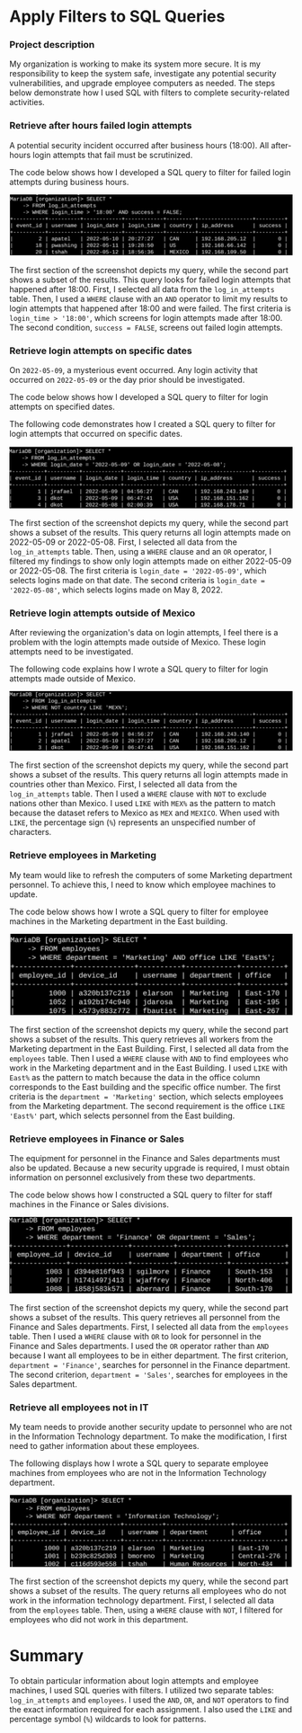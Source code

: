 # Apply Filters to SQL Queries

### Project description

My organization is working to make its system more secure.  It is my responsibility to keep the system safe, investigate any potential security vulnerabilities, and upgrade employee computers as needed.  The steps below demonstrate how I used SQL with filters to complete security-related activities.

### Retrieve after hours failed login attempts

A potential security incident occurred after business hours (18:00).  All after-hours login attempts that fail must be scrutinized.

The code below shows how I developed a SQL query to filter for failed login attempts during business hours.

![image alt](https://github.com/mruiz4241/mruiz4241/blob/8598d47a2b3c547692da8a5b30cf7322d0f49b0b/Screenshot1SQL.jpg)

The first section of the screenshot depicts my query, while the second part shows a subset of the results.  This query looks for failed login attempts that happened after 18:00.  First, I selected all data from the `log_in_attempts` table.  Then, I used a `WHERE` clause with an `AND` operator to limit my results to login attempts that happened after 18:00 and were failed.  The first criteria is `login_time > '18:00'`, which screens for login attempts made after 18:00.  The second condition, `success = FALSE`, screens out failed login attempts.

### Retrieve login attempts on specific dates

On `2022-05-09`, a mysterious event occurred.  Any login activity that occurred on `2022-05-09` or the day prior should be investigated.

The code below shows how I developed a SQL query to filter for login attempts on specified dates.

The following code demonstrates how I created a SQL query to filter for login attempts that occurred on specific dates.

![image alt](https://github.com/mruiz4241/mruiz4241/blob/f9dc4a9d421292170616399fac43cdaa5e782be5/ScreenshotSQL2.jpg)

The first section of the screenshot depicts my query, while the second part shows a subset of the results.  This query returns all login attempts made on 2022-05-09 or 2022-05-08.  First, I selected all data from the `log_in_attempts` table.  Then, using a `WHERE` clause and an `OR` operator, I filtered my findings to show only login attempts made on either 2022-05-09 or 2022-05-08.  The first criteria is `login_date = '2022-05-09'`, which selects logins made on that date.  The second criteria is `login_date = '2022-05-08'`, which selects logins made on May 8, 2022.

### Retrieve login attempts outside of Mexico

After reviewing the organization's data on login attempts, I feel there is a problem with the login attempts made outside of Mexico.  These login attempts need to be investigated.

The following code explains how I wrote a SQL query to filter for login attempts made outside of Mexico.

![image alt](https://github.com/mruiz4241/mruiz4241/blob/ad90f5e883e4b7ff8a6b6ef28c5b4c5224cac5e7/ScreenshotSQL3.jpg)

The first section of the screenshot depicts my query, while the second part shows a subset of the results.  This query returns all login attempts made in countries other than Mexico.  First, I selected all data from the `log_in_attempts` table.  Then I used a `WHERE` clause with `NOT` to exclude nations other than Mexico.  I used `LIKE` with `MEX%` as the pattern to match because the dataset refers to Mexico as `MEX` and `MEXICO`.  When used with `LIKE`, the percentage sign (`%`) represents an unspecified number of characters. 

### Retrieve employees in Marketing

My team would like to refresh the computers of some Marketing department personnel. To achieve this, I need to know which employee machines to update.

The code below shows how I wrote a SQL query to filter for employee machines in the Marketing department in the East building.

![image alt](https://github.com/mruiz4241/mruiz4241/blob/45d76d5e9bf8df1c6e785bdccba927393974d656/ScreenshotSQL4.jpg)

The first section of the screenshot depicts my query, while the second part shows a subset of the results.  This query retrieves all workers from the Marketing department in the East Building.  First, I selected all data from the `employees` table.  Then I used a `WHERE` clause with `AND` to find employees who work in the Marketing department and in the East Building.  I used `LIKE` with `East%` as the pattern to match because the data in the office column corresponds to the East building and the specific office number.  The first criteria is the `department = 'Marketing'` section, which selects employees from the Marketing department.  The second requirement is the office `LIKE 'East%'` part, which selects personnel from the East building.

### Retrieve employees in Finance or Sales

The equipment for personnel in the Finance and Sales departments must also be updated.  Because a new security upgrade is required, I must obtain information on personnel exclusively from these two departments.

The code below shows how I constructed a SQL query to filter for staff machines in the Finance or Sales divisions.

![image alt](https://github.com/mruiz4241/mruiz4241/blob/7679ca64f085ced165ec424462030465578af67b/ScreenshotSQL5.png)

The first section of the screenshot depicts my query, while the second part shows a subset of the results.  This query retrieves all personnel from the Finance and Sales departments.  First, I selected all data from the `employees` table.  Then I used a `WHERE` clause with `OR` to look for personnel in the Finance and Sales departments.  I used the `OR` operator rather than `AND` because I want all employees to be in either department.  The first criterion, `department = 'Finance'`, searches for personnel in the Finance department.  The second criterion, `department = 'Sales'`, searches for employees in the Sales department.

### Retrieve all employees not in IT

My team needs to provide another security update to personnel who are not in the Information Technology department.  To make the modification, I first need to gather information about these employees.

The following displays how I wrote a SQL query to separate employee machines from employees who are not in the Information Technology department.

![image alt](https://github.com/mruiz4241/mruiz4241/blob/128f1360ed229b9fb2fac39948268403b7bd047a/ScreenshotSQL6.png)

The first section of the screenshot depicts my query, while the second part shows a subset of the results.  The query returns all employees who do not work in the information technology department.  First, I selected all data from the `employees` table.  Then, using a `WHERE` clause with `NOT`, I filtered for employees who did not work in this department.

# Summary

To obtain particular information about login attempts and employee machines, I used SQL queries with filters.  I utilized two separate tables: `log_in_attempts` and `employees`.  I used the `AND`, `OR`, and `NOT` operators to find the exact information required for each assignment.  I also used the `LIKE` and percentage symbol (`%`) wildcards to look for patterns.
